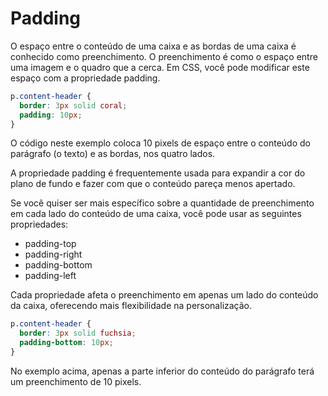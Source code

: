 # Padding
O espaço entre o conteúdo de uma caixa e as bordas de uma caixa é conhecido como preenchimento. O preenchimento é como o espaço entre uma imagem e o quadro que a cerca. Em CSS, você pode modificar este espaço com a propriedade padding.

```css
p.content-header {
  border: 3px solid coral;
  padding: 10px;
}
```

O código neste exemplo coloca 10 pixels de espaço entre o conteúdo do parágrafo (o texto) e as bordas, nos quatro lados.

A propriedade padding é frequentemente usada para expandir a cor do plano de fundo e fazer com que o conteúdo pareça menos apertado.

Se você quiser ser mais específico sobre a quantidade de preenchimento em cada lado do conteúdo de uma caixa, você pode usar as seguintes propriedades:

* padding-top
* padding-right
* padding-bottom
* padding-left

Cada propriedade afeta o preenchimento em apenas um lado do conteúdo da caixa, oferecendo mais flexibilidade na personalização.

```css
p.content-header {
  border: 3px solid fuchsia;
  padding-bottom: 10px;
}
```

No exemplo acima, apenas a parte inferior do conteúdo do parágrafo terá um preenchimento de 10 pixels.